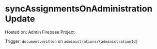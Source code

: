# syncAssignmentsOnAdministrationUpdate

Hosted on: Admin Firebase Project

Trigger: `document.written` on `administrations/{administrationId}`
